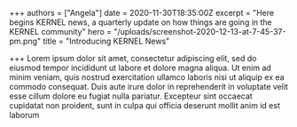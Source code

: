 +++
authors = ["Angela"]
date = 2020-11-30T18:35:00Z
excerpt = "Here begins KERNEL news, a quarterly update on how things are going in the KERNEL community"
hero = "/uploads/screenshot-2020-12-13-at-7-45-37-pm.png"
title = "Introducing KERNEL News"

+++
Lorem ipsum dolor sit amet, consectetur adipiscing elit, sed do eiusmod tempor incididunt ut labore et dolore magna aliqua. Ut enim ad minim veniam, quis nostrud exercitation ullamco laboris nisi ut aliquip ex ea commodo consequat. Duis aute irure dolor in reprehenderit in voluptate velit esse cillum dolore eu fugiat nulla pariatur. Excepteur sint occaecat cupidatat non proident, sunt in culpa qui officia deserunt mollit anim id est laborum